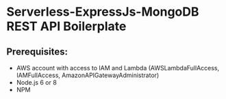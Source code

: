 # Serverless-ExpressJs-MongoDB REST API Boilerplate

## Prerequisites:
- AWS account with access to IAM and Lambda (AWSLambdaFullAccess, IAMFullAccess, AmazonAPIGatewayAdministrator)
- Node.js 6 or 8
- NPM
